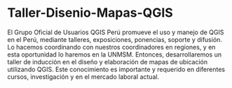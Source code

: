 # Taller-Disenio-Mapas-QGIS

El Grupo Oficial de Usuarios QGIS Perú promueve el uso y manejo de QGIS en el Perú, mediante talleres, exposiciones, ponencias, soporte y difusión. Lo hacemos coordinando con nuestros coordinadores en regiones, y en esta oportunidad lo haremos en la UNMSM. Entonces, desarrollaremos un taller de inducción en el diseño y elaboración de mapas de ubicación utilizando QGIS. Este conocimiento es importante y requerido en diferentes cursos, investigación y en el mercado laboral actual.
